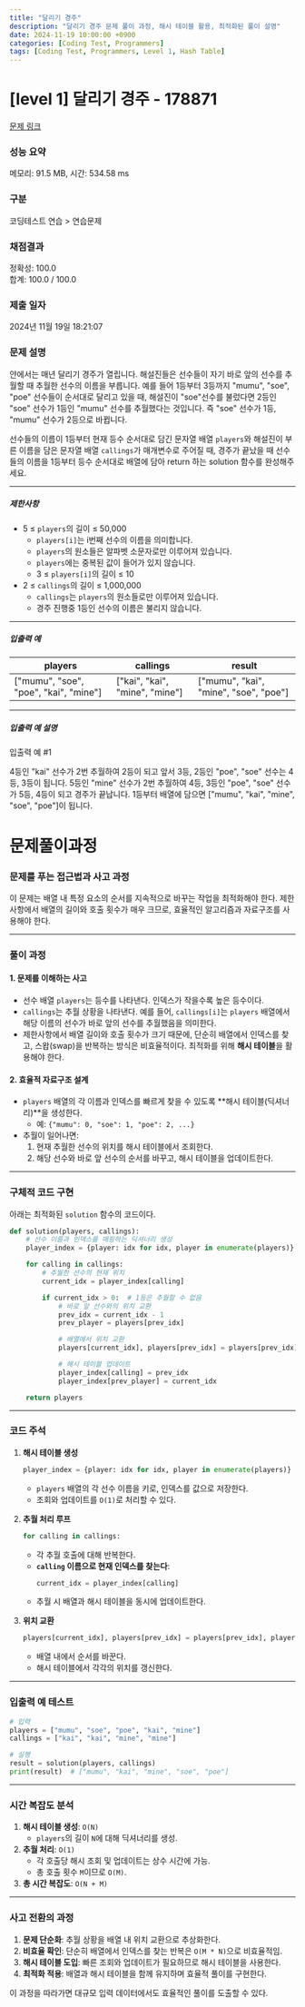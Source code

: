 ```yaml
---
title: "달리기 경주"
description: "달리기 경주 문제 풀이 과정, 해시 테이블 활용, 최적화된 풀이 설명"
date: 2024-11-19 10:00:00 +0900
categories: [Coding Test, Programmers]
tags: [Coding Test, Programmers, Level 1, Hash Table]
---
```


# [level 1] 달리기 경주 - 178871 

[문제 링크](https://school.programmers.co.kr/learn/courses/30/lessons/178871) 

### 성능 요약

메모리: 91.5 MB, 시간: 534.58 ms

### 구분

코딩테스트 연습 > 연습문제

### 채점결과

정확성: 100.0<br/>합계: 100.0 / 100.0

### 제출 일자

2024년 11월 19일 18:21:07

### 문제 설명

<p>얀에서는 매년 달리기 경주가 열립니다. 해설진들은 선수들이 자기 바로 앞의 선수를 추월할 때 추월한 선수의 이름을 부릅니다. 예를 들어 1등부터 3등까지 "mumu", "soe", "poe" 선수들이 순서대로 달리고 있을 때, 해설진이 "soe"선수를 불렀다면 2등인 "soe" 선수가 1등인 "mumu" 선수를 추월했다는 것입니다. 즉 "soe" 선수가 1등, "mumu" 선수가 2등으로 바뀝니다.</p>

<p>선수들의 이름이 1등부터 현재 등수 순서대로 담긴 문자열 배열 <code>players</code>와 해설진이 부른 이름을 담은 문자열 배열 <code>callings</code>가 매개변수로 주어질 때, 경주가 끝났을 때 선수들의 이름을 1등부터 등수 순서대로 배열에 담아 return 하는 solution 함수를 완성해주세요.</p>

<hr>

<h5>제한사항</h5>

<ul>
<li>5 ≤ <code>players</code>의 길이 ≤ 50,000

<ul>
<li><code>players[i]</code>는 i번째 선수의 이름을 의미합니다.</li>
<li><code>players</code>의 원소들은 알파벳 소문자로만 이루어져 있습니다.</li>
<li><code>players</code>에는 중복된 값이 들어가 있지 않습니다.</li>
<li>3 ≤ <code>players[i]</code>의 길이 ≤ 10</li>
</ul></li>
<li>2 ≤ <code>callings</code>의 길이 ≤ 1,000,000

<ul>
<li><code>callings</code>는 <code>players</code>의 원소들로만 이루어져 있습니다.</li>
<li>경주 진행중 1등인 선수의 이름은 불리지 않습니다.</li>
</ul></li>
</ul>

<hr>

<h5>입출력 예</h5>
<table class="table">
        <thead><tr>
<th>players</th>
<th>callings</th>
<th>result</th>
</tr>
</thead>
        <tbody><tr>
<td>["mumu", "soe", "poe", "kai", "mine"]</td>
<td>["kai", "kai", "mine", "mine"]</td>
<td>["mumu", "kai", "mine", "soe", "poe"]</td>
</tr>
</tbody>
      </table>
<hr>

<h5>입출력 예 설명</h5>

<p>입출력 예 #1</p>

<p>4등인 "kai" 선수가 2번 추월하여 2등이 되고 앞서 3등, 2등인 "poe", "soe" 선수는 4등, 3등이 됩니다. 5등인 "mine" 선수가 2번 추월하여 4등, 3등인 "poe", "soe" 선수가 5등, 4등이 되고 경주가 끝납니다. 1등부터 배열에 담으면 ["mumu", "kai", "mine", "soe", "poe"]이 됩니다.</p>


# 문제풀이과정
### 문제를 푸는 접근법과 사고 과정

이 문제는 배열 내 특정 요소의 순서를 지속적으로 바꾸는 작업을 최적화해야 한다. 제한사항에서 배열의 길이와 호출 횟수가 매우 크므로, 효율적인 알고리즘과 자료구조를 사용해야 한다.

---

### **풀이 과정**

#### 1. 문제를 이해하는 사고
- 선수 배열 `players`는 등수를 나타낸다. 인덱스가 작을수록 높은 등수이다.
- `callings`는 추월 상황을 나타낸다. 예를 들어, `callings[i]`는 `players` 배열에서 해당 이름의 선수가 바로 앞의 선수를 추월했음을 의미한다.
- 제한사항에서 배열 길이와 호출 횟수가 크기 때문에, 단순히 배열에서 인덱스를 찾고, 스왑(swap)을 반복하는 방식은 비효율적이다. 최적화를 위해 **해시 테이블**을 활용해야 한다.

#### 2. 효율적 자료구조 설계
- `players` 배열의 각 이름과 인덱스를 빠르게 찾을 수 있도록 **해시 테이블(딕셔너리)**을 생성한다.
  - 예: `{"mumu": 0, "soe": 1, "poe": 2, ...}`
- 추월이 일어나면:
  1. 현재 추월한 선수의 위치를 해시 테이블에서 조회한다.
  2. 해당 선수와 바로 앞 선수의 순서를 바꾸고, 해시 테이블을 업데이트한다.

---

### **구체적 코드 구현**

아래는 최적화된 `solution` 함수의 코드이다.

```python
def solution(players, callings):
    # 선수 이름과 인덱스를 매핑하는 딕셔너리 생성
    player_index = {player: idx for idx, player in enumerate(players)}

    for calling in callings:
        # 추월한 선수의 현재 위치
        current_idx = player_index[calling]

        if current_idx > 0:  # 1등은 추월할 수 없음
            # 바로 앞 선수와의 위치 교환
            prev_idx = current_idx - 1
            prev_player = players[prev_idx]

            # 배열에서 위치 교환
            players[current_idx], players[prev_idx] = players[prev_idx], players[current_idx]

            # 해시 테이블 업데이트
            player_index[calling] = prev_idx
            player_index[prev_player] = current_idx

    return players
```

---

### **코드 주석**
1. **해시 테이블 생성**
   ```python
   player_index = {player: idx for idx, player in enumerate(players)}
   ```
   - `players` 배열의 각 선수 이름을 키로, 인덱스를 값으로 저장한다.
   - 조회와 업데이트를 `O(1)`로 처리할 수 있다.

2. **추월 처리 루프**
   ```python
   for calling in callings:
   ```
   - 각 추월 호출에 대해 반복한다.
   - **`calling` 이름으로 현재 인덱스를 찾는다**:
     ```python
     current_idx = player_index[calling]
     ```
   - 추월 시 배열과 해시 테이블을 동시에 업데이트한다.

3. **위치 교환**
   ```python
   players[current_idx], players[prev_idx] = players[prev_idx], players[current_idx]
   ```
   - 배열 내에서 순서를 바꾼다.
   - 해시 테이블에서 각각의 위치를 갱신한다.

---

### **입출력 예 테스트**

```python
# 입력
players = ["mumu", "soe", "poe", "kai", "mine"]
callings = ["kai", "kai", "mine", "mine"]

# 실행
result = solution(players, callings)
print(result)  # ["mumu", "kai", "mine", "soe", "poe"]
```

---

### **시간 복잡도 분석**
1. **해시 테이블 생성**: `O(N)`  
   - `players`의 길이 `N`에 대해 딕셔너리를 생성.
2. **추월 처리**: `O(1)`  
   - 각 호출당 해시 조회 및 업데이트는 상수 시간에 가능.
   - 총 호출 횟수 `M`이므로 `O(M)`.
3. **총 시간 복잡도**: `O(N + M)`

---

### **사고 전환의 과정**
1. **문제 단순화**: 추월 상황을 배열 내 위치 교환으로 추상화한다.
2. **비효율 확인**: 단순히 배열에서 인덱스를 찾는 반복은 `O(M * N)`으로 비효율적임.
3. **해시 테이블 도입**: 빠른 조회와 업데이트가 필요하므로 해시 테이블을 사용한다.
4. **최적화 적용**: 배열과 해시 테이블을 함께 유지하며 효율적 풀이를 구현한다.

이 과정을 따라가면 대규모 입력 데이터에서도 효율적인 풀이를 도출할 수 있다.